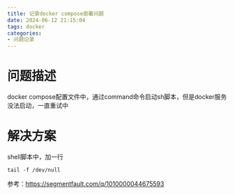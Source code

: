 ```yaml
---
title: 记录docker compose部署问题
date: 2024-06-12 21:15:04
tags: docker
categories:
- 问题记录
---
```


# 问题描述

docker compose配置文件中，通过command命令启动sh脚本，但是docker服务没法启动，一直重试中





# 解决方案

shell脚本中，加一行

```shell
tail -f /dev/null
```

参考：https://segmentfault.com/q/1010000044675593

